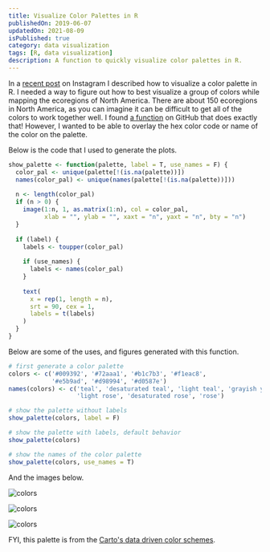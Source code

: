 ```yaml
---
title: Visualize Color Palettes in R
publishedOn: 2019-06-07
updatedOn: 2021-08-09
isPublished: true
category: data visualization
tags: [R, data visualization]
description: A function to quickly visualize color palettes in R. 
---
```


In a [recent post](https://www.instagram.com/p/Bx8ltB5BGXU/) on Instagram I described how to visualize a color palette in R. I needed a way to figure out how to best visualize a group of colors while mapping the ecoregions of North America. There are about 150 ecoregions in North America, as you can imagine it can be difficult to get all of the colors to work together well. I found [a function](https://github.com/hrbrmstr/swatches/blob/master/R/show-palette.R) on GitHub that does exactly that! However, I wanted to be able to overlay the hex color code or name of the color on the palette.

Below is the code that I used to generate the plots.

```r
show_palette <- function(palette, label = T, use_names = F) {
  color_pal <- unique(palette[!(is.na(palette))])
  names(color_pal) <- unique(names(palette[!(is.na(palette))]))
  
  n <- length(color_pal)
  if (n > 0) {
    image(1:n, 1, as.matrix(1:n), col = color_pal,
          xlab = "", ylab = "", xaxt = "n", yaxt = "n", bty = "n")
  }
    
  if (label) {
    labels <- toupper(color_pal)
    
    if (use_names) {
      labels <- names(color_pal)
    }
        
    text(
      x = rep(1, length = n),
      srt = 90, cex = 1,
      labels = t(labels)
    )
  }
}
```

Below are some of the uses, and figures generated with this function.

```r
# first generate a color palette
colors <- c('#009392', '#72aaa1', '#b1c7b3', '#f1eac8', 
            '#e5b9ad', '#d98994', '#d0587e')
names(colors) <- c('teal', 'desaturated teal', 'light teal', 'grayish yellow', 
                   'light rose', 'desaturated rose', 'rose')

# show the palette without labels
show_palette(colors, label = F)

# show the palette with labels, default behavior
show_palette(colors)

# show the names of the color palette
show_palette(colors, use_names = T)
```

And the images below.

![colors](/img/colors1.png)

![colors](/img/colors2.png)

![colors](/img/colors3.png)

FYI, this palette is from the [Carto's data driven color schemes](https://carto.com/carto-colors/).